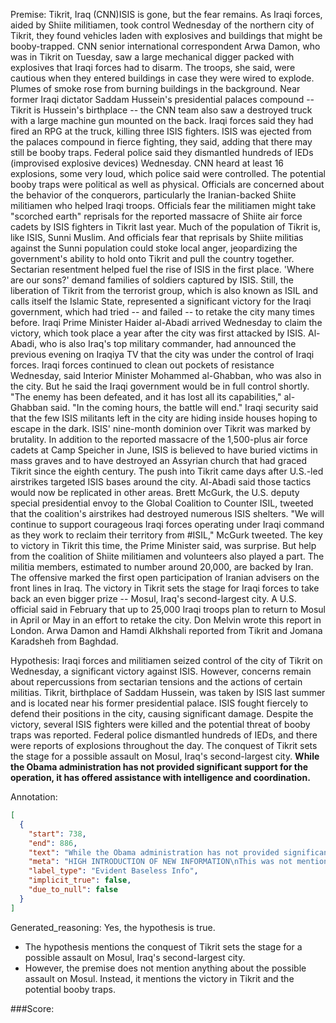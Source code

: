 
Premise:
Tikrit, Iraq (CNN)ISIS is gone, but the fear remains. As Iraqi forces, aided by Shiite militiamen, took control Wednesday of the northern city of Tikrit, they found vehicles laden with explosives and buildings that might be booby-trapped. CNN senior international correspondent Arwa Damon, who was in Tikrit on Tuesday, saw a large mechanical digger packed with explosives that Iraqi forces had to disarm. The troops, she said, were cautious when they entered buildings in case they were wired to explode. Plumes of smoke rose from burning buildings in the background. Near former Iraqi dictator Saddam Hussein's presidential palaces compound -- Tikrit is Hussein's birthplace -- the CNN team also saw a destroyed truck with a large machine gun mounted on the back. Iraqi forces said they had fired an RPG at the truck, killing three ISIS fighters. ISIS was ejected from the palaces compound in fierce fighting, they said, adding that there may still be booby traps. Federal police said they dismantled hundreds of IEDs (improvised explosive devices) Wednesday. CNN heard at least 16 explosions, some very loud, which police said were controlled. The potential booby traps were political as well as physical. Officials are concerned about the behavior of the conquerors, particularly the Iranian-backed Shiite militiamen who helped Iraqi troops. Officials fear the militiamen might take "scorched earth" reprisals for the reported massacre of Shiite air force cadets by ISIS fighters in Tikrit last year. Much of the population of Tikrit is, like ISIS, Sunni Muslim. And officials fear that reprisals by Shiite militias against the Sunni population could stoke local anger, jeopardizing the government's ability to hold onto Tikrit and pull the country together. Sectarian resentment helped fuel the rise of ISIS in the first place. 'Where are our sons?' demand families of soldiers captured by ISIS. Still, the liberation of Tikrit from the terrorist group, which is also known as ISIL and calls itself the Islamic State, represented a significant victory for the Iraqi government, which had tried -- and failed -- to retake the city many times before. Iraqi  Prime Minister Haider al-Abadi arrived Wednesday to claim the victory, which took place a year after the city was first attacked by ISIS. Al-Abadi, who is also Iraq's top military commander, had announced the previous evening on Iraqiya TV that the city was under the control of Iraqi forces. Iraqi forces continued to clean out pockets of resistance Wednesday, said Interior Minister Mohammed al-Ghabban, who was also in the city. But he said the Iraqi government would be in full control shortly. "The enemy has been defeated, and it has lost all its capabilities," al-Ghabban said. "In the coming hours, the battle will end." Iraqi security said that the few ISIS militants left in the city are hiding inside houses hoping to escape in the dark. ISIS' nine-month dominion over Tikrit was marked by brutality. In addition to the reported massacre of the 1,500-plus air force cadets at Camp Speicher in June, ISIS is believed to have buried victims in mass graves and to have destroyed an Assyrian church that had graced Tikrit since the eighth century. The push into Tikrit came days after U.S.-led airstrikes targeted ISIS bases around the city. Al-Abadi said those tactics would now be replicated in other areas. Brett McGurk, the U.S. deputy special presidential envoy to the Global Coalition to Counter ISIL, tweeted that the coalition's airstrikes had destroyed numerous ISIS shelters. "We will continue to support courageous Iraqi forces operating under Iraqi command as they work to reclaim their territory from #ISIL," McGurk tweeted. The key to victory in Tikrit this time, the Prime Minister said, was surprise. But help from the coalition of Shiite militiamen and volunteers also played a part. The militia members, estimated to number around 20,000, are backed by Iran. The offensive marked the first open participation of Iranian advisers on the front lines in Iraq. The victory in Tikrit sets the stage for Iraqi forces to take back an even bigger prize -- Mosul, Iraq's second-largest city. A U.S. official said in February that up to 25,000 Iraqi troops plan to return to Mosul in April or May in an effort to retake the city. Don Melvin wrote this report in London. Arwa Damon and Hamdi Alkhshali reported from Tikrit and Jomana Karadsheh from Baghdad.


Hypothesis:
Iraqi forces and militiamen seized control of the city of Tikrit on Wednesday, a significant victory against ISIS. However, concerns remain about repercussions from sectarian tensions and the actions of certain militias. Tikrit, birthplace of Saddam Hussein, was taken by ISIS last summer and is located near his former presidential palace. ISIS fought fiercely to defend their positions in the city, causing significant damage. Despite the victory, several ISIS fighters were killed and the potential threat of booby traps was reported. Federal police dismantled hundreds of IEDs, and there were reports of explosions throughout the day. The conquest of Tikrit sets the stage for a possible assault on Mosul, Iraq's second-largest city. **While the Obama administration has not provided significant support for the operation, it has offered assistance with intelligence and coordination.**

Annotation:
```json
[
  {
    "start": 738,
    "end": 886,
    "text": "While the Obama administration has not provided significant support for the operation, it has offered assistance with intelligence and coordination.",
    "meta": "HIGH INTRODUCTION OF NEW INFORMATION\nThis was not mentioned in the source content",
    "label_type": "Evident Baseless Info",
    "implicit_true": false,
    "due_to_null": false
  }
]
```

Generated_reasoning:
Yes, the hypothesis is true. 
- The hypothesis mentions the conquest of Tikrit sets the stage for a possible assault on Mosul, Iraq's second-largest city. 
- However, the premise does not mention anything about the possible assault on Mosul. Instead, it mentions the victory in Tikrit and the potential booby traps.

###Score:
